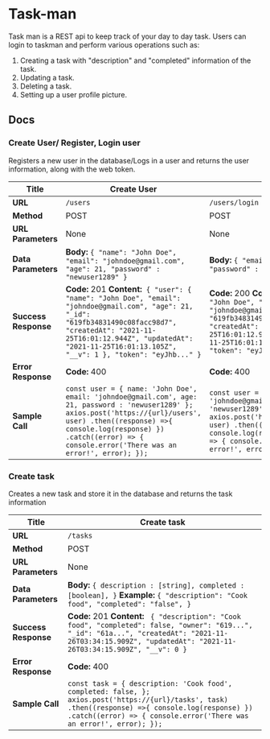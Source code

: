 # Task-man

Task man is a REST api to keep track of your day to day task. Users can login to taskman and perform various operations such as:

1. Creating a task with "description" and "completed" information of the task.
2. Updating a task.
3. Deleting a task.
4. Setting up a user profile picture.

## Docs

### Create User/ Register, Login user

Registers a new user in the database/Logs in a user and returns the user information, along with the web token.

| **Title**            | **Create User**                                                                                                                                                                                                                                                | **Login User**                                                                                                                                                                                                                                               |
| -------------------- | -------------------------------------------------------------------------------------------------------------------------------------------------------------------------------------------------------------------------------------------------------------- | ------------------------------------------------------------------------------------------------------------------------------------------------------------------------------------------------------------------------------------------------------------ |
| **URL**              | `/users`                                                                                                                                                                                                                                                       | `/users/login`                                                                                                                                                                                                                                               |
| **Method**           | POST                                                                                                                                                                                                                                                           | POST                                                                                                                                                                                                                                                         |
| **URL Parameters**   | None                                                                                                                                                                                                                                                           | None                                                                                                                                                                                                                                                         |
| **Data Parameters**  | **Body:** `{ "name": "John Doe", "email": "johndoe@gmail.com", "age": 21, "password" : "newuser1289" }`                                                                                                                                                        | **Body:** `{ "email": "johndoe@gmail.com", "password" : "newuser1289" }`                                                                                                                                                                                     |
| **Success Response** | **Code:** 201 **Content:**` { "user": { "name": "John Doe", "email": "johndoe@gmail.com", "age": 21, "_id": "619fb34831490c08facc98d7", "createdAt": "2021-11-25T16:01:12.944Z", "updatedAt": "2021-11-25T16:01:13.105Z", "__v": 1 }, "token": "eyJhb..." }`   | **Code:** 200 **Content:** `{ "user": { "name": "John Doe", "email": "johndoe@gmail.com", "age": 21, "_id": "619fb34831490c08facc98d7", "createdAt": "2021-11-25T16:01:12.944Z", "updatedAt": "2021-11-25T16:01:13.105Z", "__v": 1 }, "token": "eyJhb..." }` |
| **Error Response**   | **Code:** 400                                                                                                                                                                                                                                                  | **Code:** 400                                                                                                                                                                                                                                                |
| **Sample Call**      | `const user = { name: 'John Doe', email: 'johndoe@gmail.com', age: 21, password : 'newuser1289' }; axios.post('https://{url}/users', user) .then((response) =>{ console.log(response) }) .catch((error) => { console.error('There was an error!', error); });` | `const user = { email: 'johndoe@gmail.com', password: 'newuser1289' }; axios.post('https://{url}/users/login', user) .then((response) =>{ console.log(response) }) .catch((error) => { console.error('There was an error!', error); });`                     |

### Create task

Creates a new task and store it in the database and returns the task information

| **Title**            | **Create task**                                                                                                                                                                                                            |
| -------------------- | -------------------------------------------------------------------------------------------------------------------------------------------------------------------------------------------------------------------------- |
| **URL**              | `/tasks`                                                                                                                                                                                                                   |
| **Method**           | POST                                                                                                                                                                                                                       |
| **URL Parameters**   | None                                                                                                                                                                                                                       |
| **Data Parameters**  | **Body:** ` { description : [string], completed : [boolean], } ` **Example:** `{ "description": "Cook food", "completed": "false", }`                                                                                      |
| **Success Response** | **Code:** 201 **Content:** ` { "description": "Cook food", "completed": false, "owner": "619...", "_id": "61a...", "createdAt": "2021-11-26T03:34:15.909Z", "updatedAt": "2021-11-26T03:34:15.909Z", "__v": 0 }`           |
| **Error Response**   | **Code:** 400                                                                                                                                                                                                              |
| **Sample Call**      | `const task = { description: 'Cook food', completed: false, }; axios.post('https://{url}/tasks', task) .then((response) =>{ console.log(response) }) .catch((error) => { console.error('There was an error!', error); });` |
